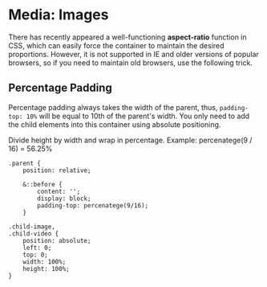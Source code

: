 # Media: Images

There has recently appeared a well-functioning **aspect-ratio** function in CSS, which can easily force the container to maintain the desired proportions. However, it is not supported in IE and older versions of popular browsers, so if you need to maintain old browsers, use the following trick.

##  Percentage Padding 
Percentage padding always takes the width of the parent, thus, `padding-top: 10%` will be equal to 10th of the parent's width. You only need to add the child elements into this container using absolute positioning.

Divide height by width and wrap in percentage.
Example: percenatege(9 / 16) = 56.25%

```
.parent {
    position: relative;

    &::before {
        content: '';
        display: block;
        padding-top: percenatege(9/16);
    }
    
.child-image,
.child-video {
    position: absolute;
    left: 0;
    top: 0;
    width: 100%;
    height: 100%;
}
```